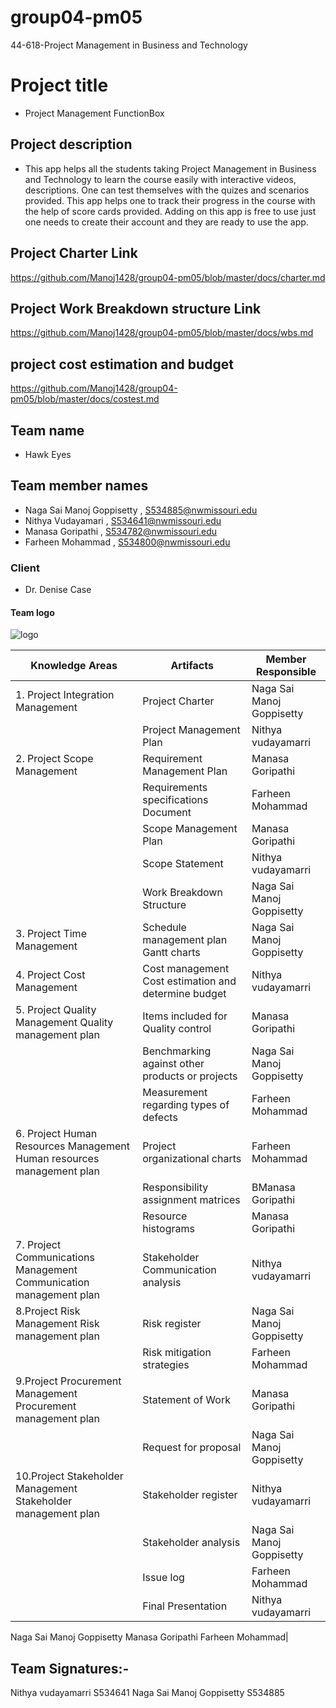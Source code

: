 # group04-pm05
44-618-Project Management in Business and Technology

 # Project title
 - Project Management FunctionBox
 ## Project description 
 - This app helps all the students taking Project Management in Business and Technology to learn the course easily with interactive     videos, descriptions. One can test themselves with the quizes and scenarios provided. This app helps one to track their progress in the course with the help of score cards provided. Adding on this app is free to use just one needs to create their account and they are ready to use the app.
 
 ## Project Charter Link
  https://github.com/Manoj1428/group04-pm05/blob/master/docs/charter.md
 ## Project Work Breakdown structure  Link
  https://github.com/Manoj1428/group04-pm05/blob/master/docs/wbs.md
 ## project cost estimation and budget 
  https://github.com/Manoj1428/group04-pm05/blob/master/docs/costest.md
 ## Team name 
 - Hawk Eyes
 ## Team member names 
 - Naga Sai Manoj Goppisetty , S534885@nwmissouri.edu
 - Nithya Vudayamari , S534641@nwmissouri.edu
 - Manasa Goripathi , S534782@nwmissouri.edu
 - Farheen Mohammad , S534800@nwmissouri.edu
 ### Client 
 - Dr. Denise Case
 #### Team logo
  ![logo](https://www.logolynx.com/images/logolynx/e3/e3887c2ed28bc32461f57852b954a156.png)
  
  |Knowledge Areas|	Artifacts	|Member Responsible|
  |---------------|-----------|------------------|
  |1.	Project Integration Management|	Project Charter|Naga Sai Manoj Goppisetty|
  ||Project Management Plan	|Nithya vudayamarri|
  |2.	Project Scope Management	|Requirement Management Plan	|Manasa Goripathi|
  ||Requirements specifications Document|	Farheen Mohammad|
  ||Scope Management Plan	|Manasa Goripathi|
||Scope Statement|	Nithya vudayamarri|
||Work Breakdown Structure	|Naga Sai Manoj Goppisetty|
|3.	Project Time Management|	Schedule management plan 	Gantt charts	|Naga Sai Manoj Goppisetty|
|4.	Project Cost Management|	Cost management	Cost estimation and determine budget	|Nithya vudayamarri|
|5.	Project Quality Management	Quality management plan|Items included for Quality control|	Manasa Goripathi|
|| Benchmarking against other products or projects|	Naga Sai Manoj Goppisetty|
||Measurement regarding types of defects	|Farheen Mohammad|
|6.	Project Human Resources Management	Human resources management plan| Project organizational charts|	Farheen Mohammad|
|| Responsibility assignment matrices	|BManasa Goripathi|
|| Resource histograms	|Manasa Goripathi|
|7.	Project Communications Management	Communication management plan| Stakeholder Communication analysis	|Nithya vudayamarri|
|8.Project Risk Management	Risk management plan|Risk register	|Naga Sai Manoj Goppisetty|
||Risk mitigation strategies	|Farheen Mohammad|
|9.Project Procurement Management	Procurement management plan| Statement of Work	|	Manasa Goripathi|
|| Request for proposal|	Naga Sai Manoj Goppisetty|
|10.Project Stakeholder Management	Stakeholder management plan|Stakeholder register|	Nithya vudayamarri|
||Stakeholder analysis|	Naga Sai Manoj Goppisetty|
|| Issue log|	Farheen Mohammad|
||Final Presentation	|Nithya vudayamarri 
Naga Sai Manoj Goppisetty 
Manasa Goripathi 
Farheen Mohammad|

## Team Signatures:-
Nithya vudayamarri S534641
Naga Sai Manoj Goppisetty S534885




















